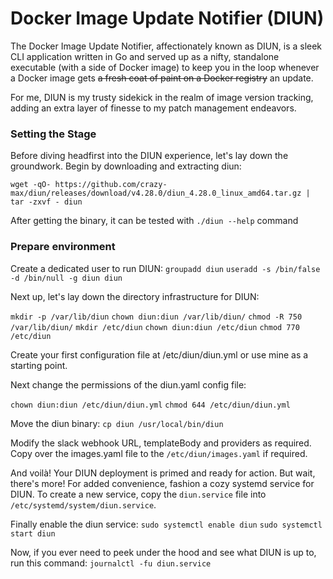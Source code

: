 # Docker Image Update Notifier (DIUN)
The Docker Image Update Notifier, affectionately known as DIUN, is a sleek CLI application written in Go and served up as a nifty, standalone executable (with a side of Docker image) to keep you in the loop whenever a Docker image gets ~~a fresh coat of paint on a Docker registry~~ an update.

For me, DIUN is my trusty sidekick in the realm of image version tracking, adding an extra layer of finesse to my patch management endeavors.

### Setting the Stage
Before diving headfirst into the DIUN experience, let's lay down the groundwork. Begin by downloading and extracting diun:

`wget -qO- https://github.com/crazy-max/diun/releases/download/v4.28.0/diun_4.28.0_linux_amd64.tar.gz | tar -zxvf - diun`

After getting the binary, it can be tested with `./diun --help` command

### Prepare environment
Create a dedicated user to run DIUN:
`groupadd diun`
`useradd -s /bin/false -d /bin/null -g diun diun`

Next up, let's lay down the directory infrastructure for DIUN:

`mkdir -p /var/lib/diun`
`chown diun:diun /var/lib/diun/`
`chmod -R 750 /var/lib/diun/`
`mkdir /etc/diun`
`chown diun:diun /etc/diun`
`chmod 770 /etc/diun`

Create your first configuration file at /etc/diun/diun.yml or use mine as a starting point.

Next change the permissions of the diun.yaml config file:

`chown diun:diun /etc/diun/diun.yml`
`chmod 644 /etc/diun/diun.yml`

Move the diun binary:
`cp diun /usr/local/bin/diun`

Modify the slack webhook URL, templateBody and providers as required.
Copy over the images.yaml file to the `/etc/diun/images.yaml` if required.

And voilà! Your DIUN deployment is primed and ready for action. But wait, there's more! For added convenience, fashion a cozy systemd service for DIUN.
To create a new service, copy the `diun.service` file into `/etc/systemd/system/diun.service`.

Finally enable the diun service:
`sudo systemctl enable diun`
`sudo systemctl start diun`

Now, if you ever need to peek under the hood and see what DIUN is up to, run this command:
`journalctl -fu diun.service`
